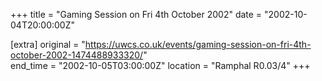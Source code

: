 +++
title = "Gaming Session on Fri 4th October 2002"
date = "2002-10-04T20:00:00Z"

[extra]
original = "https://uwcs.co.uk/events/gaming-session-on-fri-4th-october-2002-1474488933320/"    
end_time = "2002-10-05T03:00:00Z"
location = "Ramphal R0.03/4"
+++



